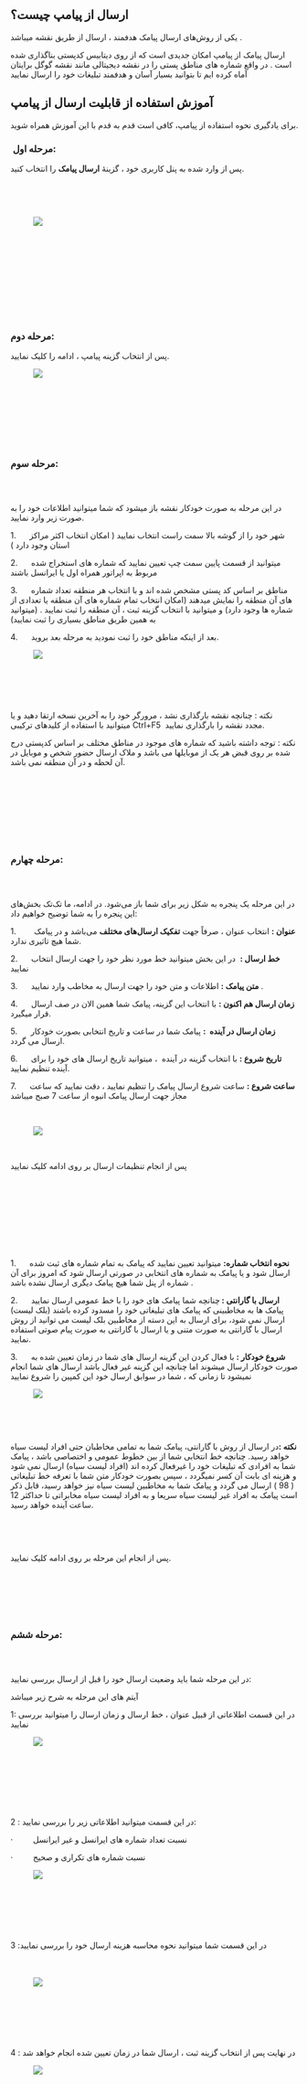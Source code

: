 <h2>ارسال از پیامپ&nbsp;چیست؟</h2><p>یکی از روش‌های ارسال پیامک هدفمند ، ارسال از طریق نقشه میباشد .</p><p>ارسال پیامک از پیامپ امکان جدیدی است که از روی دیتابیس کدپستی بناگذاری شده است . در واقع شماره های مناطق پستی را در نقشه دیجیتالی مانند نقشه گوگل برایتان آماه کرده ایم تا بتوانید بسیار آسان و هدفمند تبلیغات خود را ارسال نمایید</p><h2>آموزش استفاده از قابلیت ارسال از پیامپ</h2><p>برای یادگیری نحوه استفاده از پیامپ، کافی است قدم به قدم با این آموزش همراه شوید.</p><h3>&nbsp;<strong>مرحله اول:</strong></h3><p>پس از وارد شده به پنل کاربری خود ، گزینۀ&nbsp;<strong>ارسال پیامک</strong>&nbsp;را انتخاب کنید.</p><p>&nbsp;</p><p>&nbsp;</p><figure class="image"><img src="https://hub.amootsoft.com/content/editor/e2901535-e680-4574-ba31-0e9a10138aa4image.jpeg.jpeg"></figure><p>&nbsp;</p><h3>&nbsp;</h3><h3>&nbsp;</h3><h3>&nbsp;</h3><h3><strong>مرحله دوم:</strong></h3><p>پس از انتخاب گزینه پیامپ ، ادامه را کلیک نمایید.</p><figure class="image"><img src="https://hub.amootsoft.com/content/editor/aab75d2c-6fe7-4cb5-8987-222faa38bb93image.jpeg.jpeg"></figure><p>&nbsp;</p><h3>&nbsp;</h3><h3>&nbsp;</h3><h3><strong>مرحله&nbsp;سوم:</strong></h3><h3>&nbsp;</h3><p>در این مرحله به صورت خودکار نقشه باز میشود که شما میتوانید اطلاعات خود را به صورت زیر وارد نمایید.</p><p>1.&nbsp;&nbsp;&nbsp;&nbsp;&nbsp;&nbsp;شهر خود را از گوشه بالا سمت راست انتخاب نمایید ( امکان انتخاب اکثر مراکز استان وجود دارد )</p><p>2.&nbsp;&nbsp;&nbsp;&nbsp;&nbsp;&nbsp;میتوانید از قسمت پایین سمت چپ تعیین نمایید که شماره های استخراج شده مربوط به اپراتور همراه اول یا ایرانسل باشند</p><p>3.&nbsp;&nbsp;&nbsp;&nbsp;&nbsp;&nbsp;مناطق بر اساس کد پستی مشخص شده اند و با انتخاب هر منطقه تعداد شماره های آن منطقه را نمایش میدهند (امکان انتخاب تمام شماره های آن منطقه یا تعدادی از شماره ها وجود دارد) و میتوانید با انتخاب گزینه ثبت ، آن منطقه را ثبت نمایید . (میتوانید به همین طریق مناطق بسیاری را ثبت نمایید)</p><p>4.&nbsp;&nbsp;&nbsp;&nbsp;&nbsp;&nbsp;بعد از اینکه مناطق خود را ثبت نمودید به مرحله بعد بروید.</p><figure class="image"><img src="https://hub.amootsoft.com/content/editor/b1a9107f-d431-4a5d-9bb0-46062ccc07f7image.jpeg.jpeg"></figure><p>&nbsp;</p><h3>&nbsp;</h3><p>نکته :&nbsp;چنانچه نقشه بارگذاری نشد ، مرورگر خود را به آخرین نسخه ارتقا دهید و یا میتوانید با استفاده از کلیدهای ترکیبی&nbsp;Ctrl+F5&nbsp;&nbsp;مجدد نقشه را بارگذاری نمایید.</p><p>نکته :&nbsp;توجه داشته باشید که شماره های موجود در مناطق مختلف بر اساس کدپستی درج شده بر روی قبض هر یک از موبایلها می باشد و ملاک ارسال حضور شخص و موبایل در آن لحظه و در آن منطقه نمی باشد.</p><h3>&nbsp;</h3><h3>&nbsp;</h3><h3>&nbsp;</h3><h3><strong>مرحله چهارم:</strong></h3><h3>&nbsp;</h3><p>در این مرحله یک پنجره‌ به شکل زیر برای شما باز می‌شود. در ادامه، ما تک‌تک بخش‌های این پنجره را به شما توضیح خواهیم داد:</p><p>1.&nbsp; &nbsp; &nbsp; &nbsp;&nbsp;<strong>عنوان :</strong>&nbsp;انتخاب عنوان ، صرفاً جهت&nbsp;<strong>تفکیک ارسال‌های مختلف</strong>&nbsp;می‌باشد و در پیامک شما هیچ تاثیری ندارد.</p><p>2.&nbsp;&nbsp;&nbsp;&nbsp;&nbsp; <strong>خط ارسال :</strong>&nbsp; در این بخش میتوانید خط مورد نظر خود را جهت ارسال انتخاب نمایید&nbsp;</p><p>3.&nbsp;&nbsp;&nbsp;&nbsp;&nbsp; <strong>متن پیامک :</strong>&nbsp;اطلاعات و متن خود را جهت ارسال به مخاطب وارد نمایید .</p><p>4.&nbsp; &nbsp; &nbsp;&nbsp;<strong>زمان ارسال هم اکنون :</strong>&nbsp;با انتخاب این گزینه، پیامک شما همین الان در صف ارسال قرار میگیرد.&nbsp;</p><p>5.&nbsp;&nbsp;&nbsp;&nbsp;&nbsp; <strong>زمان ارسال در آینده&nbsp;&nbsp;:</strong>&nbsp;پیامک شما در ساعت و تاریخ انتخابی بصورت خودکار ارسال می گردد.</p><p>6.&nbsp;&nbsp;&nbsp;&nbsp;&nbsp; <strong>تاریخ شروع&nbsp;:</strong>&nbsp;با انتخاب گزینه در آینده&nbsp; ، میتوانید تاریخ ارسال های خود را برای آینده تنظیم نمایید.</p><p>7.&nbsp;&nbsp;&nbsp;&nbsp;&nbsp; <strong>ساعت شروع&nbsp;:</strong>&nbsp;ساعت شروع ارسال پیامک را تنظیم نمایید ، دقت نمایید که ساعت مجاز جهت ارسال پیامک انبوه از ساعت 7 صبح میباشد</p><p>&nbsp;</p><figure class="image"><img src="https://hub.amootsoft.com/content/editor/ff84caf3-2dfd-4864-8c83-e8a583fb1d6bimage.jpeg.jpeg"></figure><p>&nbsp;</p><p>پس از انجام تنظیمات ارسال بر روی ادامه کلیک نمایید</p><p>&nbsp;</p><p>&nbsp;</p><p>&nbsp;</p><h3>&nbsp;</h3><p>1.&nbsp;&nbsp;&nbsp;&nbsp;&nbsp; <strong>نحوه انتخاب شماره:</strong>&nbsp;میتوانید تعیین نمایید که پیامک به تمام شماره های ثبت شده ارسال شود و یا پیامک به شماره های انتخابی در صورتی ارسال شود که امروز برای آن شماره از پنل شما هیچ پیامک دیگری ارسال نشده باشد .</p><p>2.&nbsp;&nbsp;&nbsp;&nbsp;&nbsp; <strong>ارسال با گارانتی :&nbsp;</strong>چنانچه شما پیامک های خود را با خط عمومی ارسال نمایید پیامک ها به مخاطبینی که پیامک های تبلیغاتی خود را مسدود کرده باشند (بلک لیست) ارسال نمی شود، برای ارسال به این دسته از مخاطبین بلک لیست می توانید از روش ارسال با گارانتی به صورت متنی و یا ارسال با گارانتی به صورت پیام صوتی استفاده نمایید.</p><p>3.&nbsp;&nbsp;&nbsp;&nbsp;&nbsp; <strong>شروع خودکار :</strong>&nbsp;با فعال کردن این گزینه ارسال های شما در زمان تعیین شده به صورت خودکار ارسال میشوند اما چنانچه این گزینه غیر فعال باشد ارسال های شما انجام نمیشود تا زمانی که ، شما در سوابق ارسال خود این کمپین را شروع نمایید</p><figure class="image"><img src="https://hub.amootsoft.com/content/editor/400edf2a-04af-4d68-a30d-3ce04222e889image.jpeg.jpeg"></figure><p>&nbsp;</p><p>&nbsp;</p><p><strong>نکته :</strong>در ارسال از روش با گارانتی، پیامک شما به تمامی مخاطبان حتی افراد لیست سیاه خواهد رسید. چنانچه خط انتخابی شما از بین خطوط عمومی و اختصاصی باشد ، پیامک شما به افرادی که تبلیغات خود را غیرفعال کرده اند (افراد لیست سیاه) ارسال نمی شود و هزینه ای بابت آن کسر نمیگردد ، سپس بصورت خودکار متن شما با تعرفه خط تبلیغاتی ( 98 ) ارسال می گردد و پیامک شما به مخاطبین لیست سیاه نیز خواهد رسید، قابل ذکر است پیامک به افراد غیر لیست سیاه سریعا و به افراد لیست سیاه مخابراتی تا حداکثر 12 ساعت آینده خواهد رسید.&nbsp;</p><p>&nbsp;</p><p>&nbsp;</p><p>پس از انجام این مرحله بر روی ادامه کلیک نمایید.</p><p>&nbsp;</p><p>&nbsp;</p><p>&nbsp;</p><h3><strong>مرحله&nbsp;ششم:</strong></h3><h3>&nbsp;</h3><p>در این مرحله شما باید وضعیت ارسال خود را قبل از ارسال بررسی نمایید:</p><p>آیتم های این مرحله به شرح زیر میباشد</p><p>1: در این قسمت اطلاعاتی از قبیل عنوان ، خط ارسال و زمان ارسال را میتوانید بررسی نمایید</p><figure class="image"><img src="https://hub.amootsoft.com/content/editor/e758d882-7d84-4204-8271-eb50230cf329image.jpeg.jpeg"></figure><p>&nbsp;</p><p>&nbsp;</p><p>&nbsp;</p><p><br>2&nbsp;: در این قسمت میتوانید اطلاعاتی زیر را بررسی نمایید:</p><p>·&nbsp;&nbsp;&nbsp;&nbsp;&nbsp;&nbsp;&nbsp;&nbsp;&nbsp;نسبت تعداد شماره های ایرانسل و غیر ایرانسل</p><p>·&nbsp;&nbsp;&nbsp;&nbsp;&nbsp;&nbsp;&nbsp;&nbsp;&nbsp;نسبت شماره های تکراری و صحیح</p><figure class="image"><img src="https://hub.amootsoft.com/content/editor/c7d3927b-9f07-4eb1-af1a-a1acf0a3ea98image.jpeg.jpeg"></figure><p>&nbsp;</p><p>&nbsp;</p><p>&nbsp;</p><p>3 :در این قسمت شما میتوانید نحوه محاسبه هزینه ارسال خود را بررسی نمایید<br><br>&nbsp;</p><figure class="image"><img src="https://hub.amootsoft.com/content/editor/4620a4da-1c2e-4d89-af15-acafd0d81e84image.jpeg.jpeg"></figure><p>&nbsp;</p><p>&nbsp;</p><p>&nbsp;</p><p>4 : در نهایت پس از انتخاب گزینه ثبت ، ارسال شما در زمان تعیین شده انجام خواهد شد&nbsp;</p><figure class="image"><img src="https://hub.amootsoft.com/content/editor/8aa66407-5399-4e62-b01f-5167e32685f5image.jpeg.jpeg"></figure>